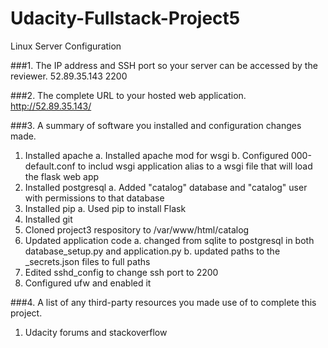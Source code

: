 # Udacity-Fullstack-Project5
Linux Server Configuration

###1. The IP address and SSH port so your server can be accessed by the reviewer.
  52.89.35.143
  2200

###2. The complete URL to your hosted web application.
  http://52.89.35.143/
  
###3. A summary of software you installed and configuration changes made.
  1. Installed apache
    a. Installed apache mod for wsgi
    b. Configured 000-default.conf to includ wsgi application alias to a wsgi file that will load the flask web app
  2. Installed postgresql
    a. Added "catalog" database and "catalog" user with permissions to that database
  3. Installed pip
    a. Used pip to install Flask
  4. Installed git
  5. Cloned project3 respository to /var/www/html/catalog
  6. Updated application code
    a. changed from sqlite to postgresql in both database_setup.py and application.py
    b. updated paths to the _secrets.json files to full paths
  7. Edited sshd_config to change ssh port to 2200
  8. Configured ufw and enabled it

###4. A list of any third-party resources you made use of to complete this project.
  1. Udacity forums and stackoverflow
